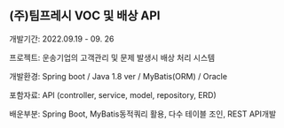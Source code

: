 (주)팀프레시 VOC 및 배상 API
-------------
개발기간: 2022.09.19 - 09. 26

프로젝트: 운송기업의 고객관리 및 문제 발생시 배상 처리 시스템

개발환경: Spring boot / Java 1.8 ver / MyBatis(ORM) / Oracle

포함자료: API (controller, service, model, repository, ERD)

배운부분: Spring Boot, MyBatis동적쿼리 활용, 다수 테이블 조인, REST API개발
